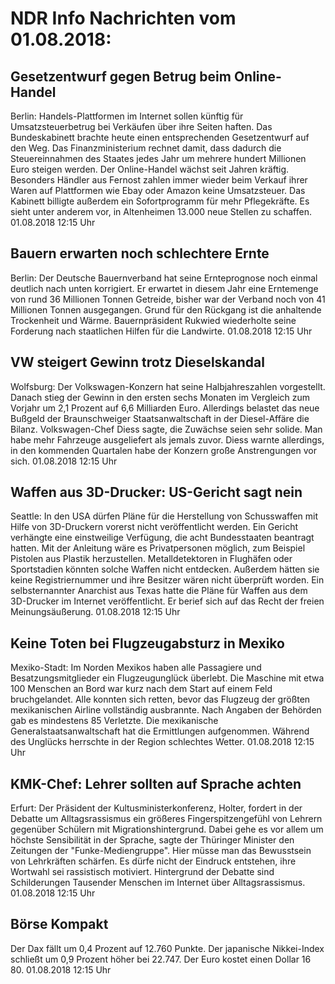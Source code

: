 # NDR Info Nachrichten vom 01.08.2018:


## Gesetzentwurf gegen Betrug beim Online-Handel
Berlin: 	Handels-Plattformen im Internet sollen künftig für Umsatzsteuerbetrug bei Verkäufen über ihre Seiten haften. Das Bundeskabinett brachte heute einen entsprechenden Gesetzentwurf auf den Weg. Das Finanzministerium rechnet damit, dass dadurch die Steuereinnahmen des Staates jedes Jahr um mehrere hundert Millionen Euro steigen werden. Der Online-Handel wächst seit Jahren kräftig. Besonders Händler aus Fernost zahlen immer wieder beim Verkauf ihrer Waren auf Plattformen wie Ebay oder Amazon keine Umsatzsteuer. Das Kabinett billigte außerdem ein Sofortprogramm für mehr Pflegekräfte. Es sieht unter anderem vor, in Altenheimen 13.000 neue Stellen zu schaffen. 01.08.2018 12:15 Uhr 

## Bauern erwarten noch schlechtere Ernte
Berlin: Der Deutsche Bauernverband hat seine Ernteprognose noch einmal deutlich nach unten korrigiert. Er erwartet in diesem Jahr eine Erntemenge von rund 36 Millionen Tonnen Getreide, bisher war der Verband noch von 41 Millionen Tonnen ausgegangen. Grund für den Rückgang ist die anhaltende Trockenheit und Wärme. Bauernpräsident Rukwied wiederholte seine Forderung nach staatlichen Hilfen für die Landwirte. 01.08.2018 12:15 Uhr 

## VW steigert Gewinn trotz Dieselskandal
Wolfsburg: Der Volkswagen-Konzern hat seine Halbjahreszahlen vorgestellt. Danach stieg der Gewinn in den ersten sechs Monaten im Vergleich zum Vorjahr um 2,1 Prozent auf 6,6 Milliarden Euro. Allerdings belastet das neue Bußgeld der Braunschweiger Staatsanwaltschaft in der Diesel-Affäre die Bilanz. Volkswagen-Chef Diess sagte, die Zuwächse seien sehr solide. Man habe mehr Fahrzeuge ausgeliefert als jemals zuvor. Diess warnte allerdings, in den kommenden Quartalen habe der Konzern große Anstrengungen vor sich. 01.08.2018 12:15 Uhr 

## Waffen aus 3D-Drucker: US-Gericht sagt nein
Seattle: In den USA dürfen Pläne für die Herstellung von Schusswaffen mit Hilfe von 3D-Druckern vorerst nicht veröffentlicht werden. Ein Gericht verhängte eine einstweilige Verfügung, die acht Bundesstaaten beantragt hatten. Mit der Anleitung wäre es Privatpersonen möglich, zum Beispiel Pistolen aus Plastik herzustellen. Metalldetektoren in Flughäfen oder Sportstadien könnten solche Waffen nicht entdecken. Außerdem hätten sie keine Registriernummer und ihre Besitzer wären nicht überprüft worden. Ein selbsternannter Anarchist aus Texas hatte die Pläne für Waffen aus dem 3D-Drucker im Internet veröffentlicht. Er berief sich auf das Recht der freien Meinungsäußerung. 01.08.2018 12:15 Uhr 

## Keine Toten bei Flugzeugabsturz in Mexiko
Mexiko-Stadt: Im Norden Mexikos haben alle Passagiere und Besatzungsmitglieder ein Flugzeugunglück überlebt. Die Maschine mit etwa 100 Menschen an Bord war kurz nach dem Start auf einem Feld bruchgelandet. Alle konnten sich retten, bevor das Flugzeug der größten mexikanischen Airline vollständig ausbrannte. Nach Angaben der Behörden gab es mindestens 85 Verletzte. Die mexikanische Generalstaatsanwaltschaft hat die Ermittlungen aufgenommen. Während des Unglücks herrschte in der Region schlechtes Wetter. 01.08.2018 12:15 Uhr 

## KMK-Chef: Lehrer sollten auf Sprache achten
Erfurt: Der Präsident der Kultusministerkonferenz, Holter, fordert in der Debatte um Alltagsrassismus ein größeres Fingerspitzengefühl von Lehrern gegenüber Schülern mit Migrationshintergrund. Dabei gehe es vor allem um höchste Sensibilität in der Sprache, sagte der Thüringer Minister den Zeitungen der "Funke-Mediengruppe". Hier müsse man das Bewusstsein von Lehrkräften schärfen. Es dürfe nicht der Eindruck entstehen, ihre Wortwahl sei rassistisch motiviert. Hintergrund der Debatte sind Schilderungen Tausender Menschen im Internet über Alltagsrassismus. 01.08.2018 12:15 Uhr 

## Börse Kompakt
Der Dax fällt um 0,4 Prozent auf 12.760  Punkte. Der japanische Nikkei-Index schließt um 0,9 Prozent höher bei  22.747. Der Euro kostet einen Dollar 16 80. 01.08.2018 12:15 Uhr 
